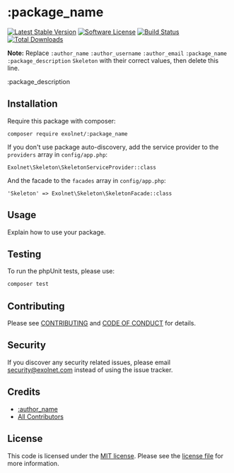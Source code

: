 # :package_name

[![Latest Stable Version](https://poser.pugx.org/eXolnet/:package_name/v/stable?format=flat-square)](https://packagist.org/packages/eXolnet/:package_name)
[![Software License](https://img.shields.io/badge/license-MIT-brightgreen.svg?style=flat-square)](LICENSE.md)
[![Build Status](https://img.shields.io/github/workflow/status/eXolnet/:package_name/tests?label=tests&style=flat-square)](https://github.com/eXolnet/:package_name/actions?query=workflow%3Atests)
[![Total Downloads](https://img.shields.io/packagist/dt/eXolnet/:package_name.svg?style=flat-square)](https://packagist.org/packages/eXolnet/:package_name)

**Note:** Replace ```:author_name``` ```:author_username``` ```:author_email``` ```:package_name``` ```:package_description``` ```Skeleton``` with their correct values, then delete this line.

:package_description

## Installation

Require this package with composer:

```
composer require exolnet/:package_name
```

If you don't use package auto-discovery, add the service provider to the ``providers`` array in `config/app.php`:

```
Exolnet\Skeleton\SkeletonServiceProvider::class
```

And the facade to the ``facades`` array in `config/app.php`: 

```
'Skeleton' => Exolnet\Skeleton\SkeletonFacade::class
```

## Usage

Explain how to use your package.

## Testing

To run the phpUnit tests, please use:

``` bash
composer test
```

## Contributing

Please see [CONTRIBUTING](CONTRIBUTING.md) and [CODE OF CONDUCT](CODE_OF_CONDUCT.md) for details.

## Security

If you discover any security related issues, please email security@exolnet.com instead of using the issue tracker.

## Credits

- [:author_name](https://github.com/:author_username)
- [All Contributors](../../contributors)

## License

This code is licensed under the [MIT license](http://choosealicense.com/licenses/mit/). 
Please see the [license file](LICENSE) for more information.
